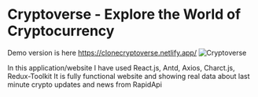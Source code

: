 # Cryptoverse - Explore the World of Cryptocurrency
Demo version is here https://clonecryptoverse.netlify.app/
![Cryptoverse](https://i.ibb.co/8gh5Jc8/image.png)


In this application/website I have used React.js, Antd, Axios, Charct.js, Redux-Toolkit
It is fully functional website and showing real data about last minute crypto updates and news from RapidApi 


